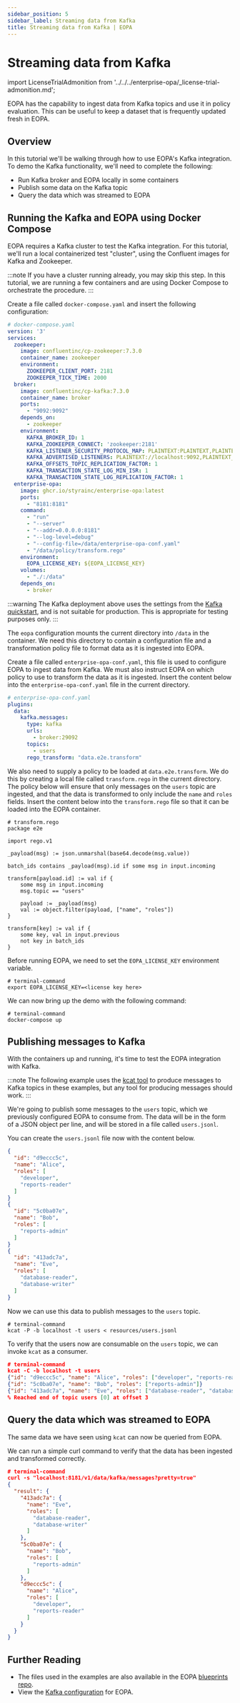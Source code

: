 ```yaml
---
sidebar_position: 5
sidebar_label: Streaming data from Kafka
title: Streaming data from Kafka | EOPA
---
```



# Streaming data from Kafka

<!-- markdownlint-disable MD044 -->
import LicenseTrialAdmonition from '../../../enterprise-opa/_license-trial-admonition.md';


EOPA has the capability to ingest data from Kafka topics and use it in policy evaluation.
This can be useful to keep a dataset that is frequently updated fresh in EOPA.


## Overview

In this tutorial we'll be walking through how to use EOPA's Kafka integration.
To demo the Kafka functionality, we'll need to complete the following:

- Run Kafka broker and EOPA locally in some containers
- Publish some data on the Kafka topic
- Query the data which was streamed to EOPA


## Running the Kafka and EOPA using Docker Compose

EOPA requires a Kafka cluster to test the Kafka integration.
For this tutorial, we'll run a local containerized test "cluster", using the Confluent images for Kafka and Zookeeper.

:::note
If you have a cluster running already, you may skip this step.
In this tutorial, we are running a few containers and are using Docker Compose to orchestrate the procedure.
:::

Create a file called `docker-compose.yaml` and insert the following configuration:

```yaml
# docker-compose.yaml
version: '3'
services:
  zookeeper:
    image: confluentinc/cp-zookeeper:7.3.0
    container_name: zookeeper
    environment:
      ZOOKEEPER_CLIENT_PORT: 2181
      ZOOKEEPER_TICK_TIME: 2000
  broker:
    image: confluentinc/cp-kafka:7.3.0
    container_name: broker
    ports:
      - "9092:9092"
    depends_on:
      - zookeeper
    environment:
      KAFKA_BROKER_ID: 1
      KAFKA_ZOOKEEPER_CONNECT: 'zookeeper:2181'
      KAFKA_LISTENER_SECURITY_PROTOCOL_MAP: PLAINTEXT:PLAINTEXT,PLAINTEXT_INTERNAL:PLAINTEXT
      KAFKA_ADVERTISED_LISTENERS: PLAINTEXT://localhost:9092,PLAINTEXT_INTERNAL://broker:29092
      KAFKA_OFFSETS_TOPIC_REPLICATION_FACTOR: 1
      KAFKA_TRANSACTION_STATE_LOG_MIN_ISR: 1
      KAFKA_TRANSACTION_STATE_LOG_REPLICATION_FACTOR: 1
  enterprise-opa:
    image: ghcr.io/styrainc/enterprise-opa:latest
    ports:
      - "8181:8181"
    command:
      - "run"
      - "--server"
      - "--addr=0.0.0.0:8181"
      - "--log-level=debug"
      - "--config-file=/data/enterprise-opa-conf.yaml"
      - "/data/policy/transform.rego"
    environment:
      EOPA_LICENSE_KEY: ${EOPA_LICENSE_KEY}
    volumes:
      - "./:/data"
    depends_on:
      - broker
```

:::warning
The Kafka deployment above uses the settings from the [Kafka quickstart](https://developer.confluent.io/quickstart/kafka-docker/), and is not suitable for production.
This is appropriate for testing purposes only.
:::

The `eopa` configuration mounts the current directory into `/data` in the container. We need this directory to contain a configuration file and a transformation policy file to format data as it is ingested into EOPA.

Create a file called `enterprise-opa-conf.yaml`, this file is used to configure EOPA to ingest data from Kafka.
We must also instruct EOPA on which policy to use to transform the data as it is ingested.
Insert the content below into the `enterprise-opa-conf.yaml` file in the current directory.

```yaml
# enterprise-opa-conf.yaml
plugins:
  data:
    kafka.messages:
      type: kafka
      urls:
        - broker:29092
      topics:
        - users
      rego_transform: "data.e2e.transform"
```

We also need to supply a policy to be loaded at `data.e2e.transform`.
We do this by creating a local file called `transform.rego` in the current directory.
The policy below will ensure that only messages on the `users` topic are ingested, and that the data is transformed to only include the `name` and `roles` fields.
Insert the content below into the `transform.rego` file so that it can be loaded into the EOPA container.

```rego
# transform.rego
package e2e

import rego.v1

_payload(msg) := json.unmarshal(base64.decode(msg.value))

batch_ids contains _payload(msg).id if some msg in input.incoming

transform[payload.id] := val if {
	some msg in input.incoming
	msg.topic == "users"

	payload := _payload(msg)
	val := object.filter(payload, ["name", "roles"])
}

transform[key] := val if {
	some key, val in input.previous
	not key in batch_ids
}
```

Before running EOPA, we need to set the `EOPA_LICENSE_KEY` environment variable.

<LicenseTrialAdmonition />

``` shell
# terminal-command
export EOPA_LICENSE_KEY=<license key here>
```

We can now bring up the demo with the following command:

``` shell
# terminal-command
docker-compose up
```


## Publishing messages to Kafka

With the containers up and running, it's time to test the EOPA integration with Kafka.

:::note
The following example uses the [kcat tool](https://github.com/edenhill/kcat) to produce messages to Kafka topics in these examples, but any tool for producing messages should work.
:::

We're going to publish some messages to the `users` topic, which we previously configured EOPA to consume from.
The data will be in the form of a JSON object per line, and will be stored in a file called `users.jsonl`.

You can create the `users.jsonl` file now with the content below.

```json
{
  "id": "d9eccc5c",
  "name": "Alice",
  "roles": [
    "developer",
    "reports-reader"
  ]
}
{
  "id": "5c0ba07e",
  "name": "Bob",
  "roles": [
    "reports-admin"
  ]
}
{
  "id": "413adc7a",
  "name": "Eve",
  "roles": [
    "database-reader",
    "database-writer"
  ]
}
```
Now we can use this data to publish messages to the `users` topic.

```shell
# terminal-command
kcat -P -b localhost -t users < resources/users.jsonl
```
To verify that the users now are consumable on the `users` topic, we can invoke `kcat` as a consumer.

```json
# terminal-command
kcat -C -b localhost -t users
{"id": "d9eccc5c", "name": "Alice", "roles": ["developer", "reports-reader"]}
{"id": "5c0ba07e", "name": "Bob", "roles": ["reports-admin"]}
{"id": "413adc7a", "name": "Eve", "roles": ["database-reader", "database-writer"]}
% Reached end of topic users [0] at offset 3
```


## Query the data which was streamed to EOPA

The same data we have seen using `kcat` can now be queried from EOPA.

We can run a simple curl command to verify that the data has been ingested and transformed correctly.

```json
# terminal-command
curl -s "localhost:8181/v1/data/kafka/messages?pretty=true"
{
  "result": {
    "413adc7a": {
      "name": "Eve",
      "roles": [
        "database-reader",
        "database-writer"
      ]
    },
    "5c0ba07e": {
      "name": "Bob",
      "roles": [
        "reports-admin"
      ]
    },
    "d9eccc5c": {
      "name": "Alice",
      "roles": [
        "developer",
        "reports-reader"
      ]
    }
  }
}
```


## Further Reading

- The files used in the examples are also available in the EOPA [blueprints repo](https://github.com/StyraInc/enterprise-opa/tree/main/examples/kafka).
- View the [Kafka configuration](/enterprise-opa/reference/configuration/data/kafka) for EOPA.
